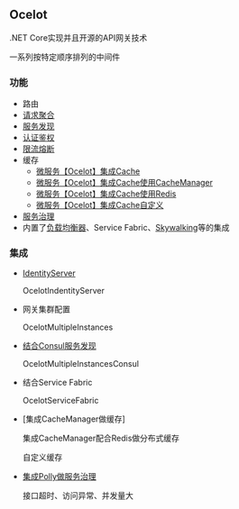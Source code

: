 ## Ocelot

.NET Core实现并且开源的API网关技术

一系列按特定顺序排列的中间件

### 功能

* 路由
* [请求聚合]()
* [服务发现]()
* [认证鉴权]()
* [限流熔断]()
* 缓存
    * [微服务【Ocelot】集成Cache]()
    * [微服务【Ocelot】集成Cache使用CacheManager]()
    * [微服务【Ocelot】集成Cache使用Redis]()
    * [微服务【Ocelot】集成Cache自定义]()
* [服务治理]()
* 内置了[负载均衡器]()、Service Fabric、[Skywalking]()等的集成


### 集成

* [IdentityServer]()

    OcelotIndentityServer

* 网关集群配置

    OcelotMultipleInstances

* [结合Consul服务发现]()

    OcelotMultipleInstancesConsul

* 结合Service Fabric

    OcelotServiceFabric

* [集成CacheManager做缓存]

    集成CacheManager配合Redis做分布式缓存

    自定义缓存

* [集成Polly做服务治理]()

    接口超时、访问异常、并发量大

